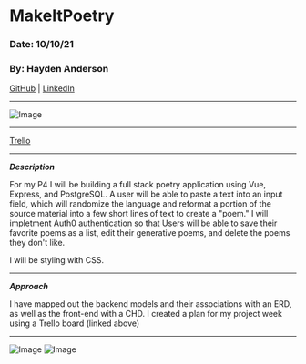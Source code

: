 # MakeItPoetry

### Date: 10/10/21

### By: Hayden Anderson

[GitHub](https://github.com/hayden707) | [LinkedIn](https://www.linkedin.com/in/hayden-anderson-909/)

---

![Image](https://i.imgur.com/uGog6KL.png)

---

[Trello](https://trello.com/b/LK8xHcMa/makeitpoetry)

---

**_Description_**

For my P4 I will be building a full stack poetry application using Vue, Express, and PostgreSQL. A user will be able to paste a text into an input field, which will randomize the language and reformat a portion of the source material into a few short lines of text to create a "poem." I will impletment Auth0 authentication so that Users will be able to save their favorite poems as a list, edit their generative poems, and delete the poems they don't like.

I will be styling with CSS. 

---

**_Approach_**

I have mapped out the backend models and their associations with an ERD, as well as the front-end with a CHD. I created a plan for my project week using a Trello board (linked above)

---

![Image](https://i.imgur.com/2KMw0QB.png)
![Image](https://i.imgur.com/0oz9opk.png)
